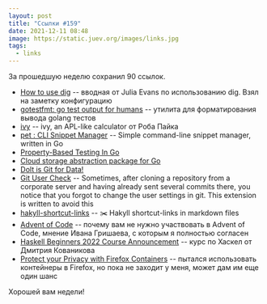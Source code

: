 ```yaml
---
layout: post
title: "Ссылки #159"
date: 2021-12-11 08:48
image: https://static.juev.org/images/links.jpg
tags:
  - links
---
```

За прошедшую неделю сохранил 90 ссылок.

* [How to use dig](https://jvns.ca/blog/2021/12/04/how-to-use-dig/) -- вводная от Julia Evans по использованию dig. Взял на заметку конфигурацию
* [gotestfmt: go test output for humans](https://github.com/haveyoudebuggedit/gotestfmt) -- утилита для форматирования вывода golang тестов
* [ivy](https://github.com/robpike/ivy) -- ivy, an APL-like calculator от Роба Пайка
* [pet : CLI Snippet Manager](https://github.com/knqyf263/pet) -- Simple command-line snippet manager, written in Go
* [Property-Based Testing In Go](https://earthly.dev/blog/property-based-testing/)
* [Cloud storage abstraction package for Go](https://github.com/graymeta/stow)
* [Dolt is Git for Data!](https://github.com/dolthub/dolt)
* [Git User Check](https://github.com/maksim77/gitcheck) -- Sometimes, after cloning a repository from a corporate server and having already sent several commits there, you notice that you forgot to change the user settings in git. This extension is written to avoid this
* [hakyll-shortcut-links](https://github.com/kowainik/hakyll-shortcut-links) -- ✂️ Hakyll shortcut-links in markdown files
* [Advent of Code](https://grishaev.me/advent-of-code/) -- почему вам не нужно участвовать в Advent of Code, мнение Ивана Гришаева, с которым я полностью согласен
* [Haskell Beginners 2022 Course Announcement](https://kodimensional.dev/course) -- курс по Хаскел от Дмитрия Кованикова
* [Protect your Privacy with Firefox Containers](https://gadgetboy.org/protect-your-privacy-with-firefox-containers/) -- пытался использовать контейнеры в Firefox, но пока не заходит у меня, может дам им еще один шанс

Хорошей вам недели!
